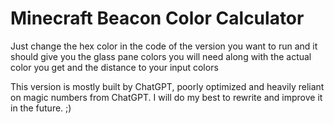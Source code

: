 # Minecraft Beacon Color Calculator

Just change the hex color in the code of the version you want to run and it should give you the glass pane colors you will need along with the actual color you get and the distance to your input colors 

This version is mostly built by ChatGPT, poorly optimized and heavily reliant on magic numbers from ChatGPT. I will do my best to rewrite and improve it in the future. ;)
